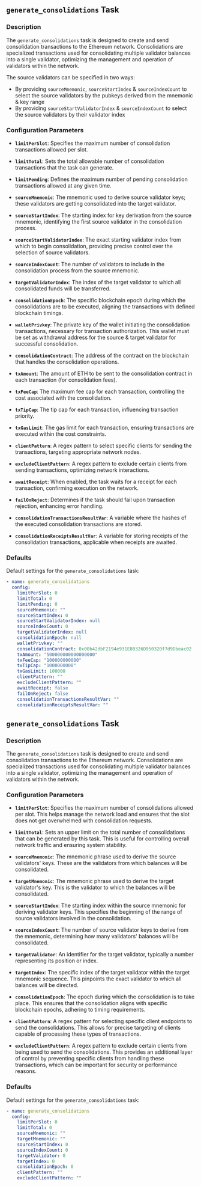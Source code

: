 ## `generate_consolidations` Task

### Description
The `generate_consolidations` task is designed to create and send consolidation transactions to the Ethereum network. Consolidations are specialized transactions used for consolidating multiple validator balances into a single validator, optimizing the management and operation of validators within the network.

The source validators can be specified in two ways:
- By providing `sourceMnemonic`, `sourceStartIndex` & `sourceIndexCount` to select the source validators by the pubkeys derived from the mnemonic & key range
- By providing `sourceStartValidatorIndex` & `sourceIndexCount` to select the source validators by their validator index

### Configuration Parameters

- **`limitPerSlot`**:
  Specifies the maximum number of consolidation transactions allowed per slot.

- **`limitTotal`**:
  Sets the total allowable number of consolidation transactions that the task can generate.

- **`limitPending`**:
  Defines the maximum number of pending consolidation transactions allowed at any given time.

- **`sourceMnemonic`**:
  The mnemonic used to derive source validator keys; these validators are getting consolidated into the target validator.

- **`sourceStartIndex`**:
  The starting index for key derivation from the source mnemonic, identifying the first source validator in the consolidation process.

- **`sourceStartValidatorIndex`**:
  The exact starting validator index from which to begin consolidation, providing precise control over the selection of source validators.

- **`sourceIndexCount`**:
  The number of validators to include in the consolidation process from the source mnemonic.

- **`targetValidatorIndex`**:
  The index of the target validator to which all consolidated funds will be transferred.

- **`consolidationEpoch`**:
  The specific blockchain epoch during which the consolidations are to be executed, aligning the transactions with defined blockchain timings.

- **`walletPrivkey`**:
  The private key of the wallet initiating the consolidation transactions, necessary for transaction authorization.
  This wallet must be set as withdrawal address for the source & target validator for successful consolidation.

- **`consolidationContract`**:
  The address of the contract on the blockchain that handles the consolidation operations.

- **`txAmount`**:
  The amount of ETH to be sent to the consolidation contract in each transaction (for consolidation fees).

- **`txFeeCap`**:
  The maximum fee cap for each transaction, controlling the cost associated with the consolidation.

- **`txTipCap`**:
  The tip cap for each transaction, influencing transaction priority.

- **`txGasLimit`**:
  The gas limit for each transaction, ensuring transactions are executed within the cost constraints.

- **`clientPattern`**:
  A regex pattern to select specific clients for sending the transactions, targeting appropriate network nodes.

- **`excludeClientPattern`**:
  A regex pattern to exclude certain clients from sending transactions, optimizing network interactions.

- **`awaitReceipt`**:
  When enabled, the task waits for a receipt for each transaction, confirming execution on the network.

- **`failOnReject`**:
  Determines if the task should fail upon transaction rejection, enhancing error handling.

- **`consolidationTransactionsResultVar`**:
  A variable where the hashes of the executed consolidation transactions are stored.

- **`consolidationReceiptsResultVar`**:
  A variable for storing receipts of the consolidation transactions, applicable when receipts are awaited.

### Defaults

Default settings for the `generate_consolidations` task:

```yaml
- name: generate_consolidations
  config:
    limitPerSlot: 0
    limitTotal: 0
    limitPending: 0
    sourceMnemonic: ""
    sourceStartIndex: 0
    sourceStartValidatorIndex: null
    sourceIndexCount: 0
    targetValidatorIndex: null
    consolidationEpoch: null
    walletPrivkey: ""
    consolidationContract: 0x00b42dbF2194e931E80326D950320f7d9Dbeac02
    txAmount: "500000000000000000"
    txFeeCap: "100000000000"
    txTipCap: "1000000000"
    txGasLimit: 100000
    clientPattern: ""
    excludeClientPattern: ""
    awaitReceipt: false
    failOnReject: false
    consolidationTransactionsResultVar: ""
    consolidationReceiptsResultVar: ""
```



## `generate_consolidations` Task

### Description
The `generate_consolidations` task is designed to create and send consolidation transactions to the Ethereum network. Consolidations are specialized transactions used for consolidating multiple validator balances into a single validator, optimizing the management and operation of validators within the network.

### Configuration Parameters

- **`limitPerSlot`**: 
  Specifies the maximum number of consolidations allowed per slot. This helps manage the network load and ensures that the slot does not get overwhelmed with consolidation requests.

- **`limitTotal`**: 
  Sets an upper limit on the total number of consolidations that can be generated by this task. This is useful for controlling overall network traffic and ensuring system stability.

- **`sourceMnemonic`**: 
  The mnemonic phrase used to derive the source validators' keys. These are the validators from which balances will be consolidated.

- **`targetMnemonic`**: 
  The mnemonic phrase used to derive the target validator's key. This is the validator to which the balances will be consolidated.

- **`sourceStartIndex`**: 
  The starting index within the source mnemonic for deriving validator keys. This specifies the beginning of the range of source validators involved in the consolidation.

- **`sourceIndexCount`**: 
  The number of source validator keys to derive from the mnemonic, determining how many validators' balances will be consolidated.

- **`targetValidator`**: 
  An identifier for the target validator, typically a number representing its position or index.

- **`targetIndex`**: 
  The specific index of the target validator within the target mnemonic sequence. This pinpoints the exact validator to which all balances will be directed.

- **`consolidationEpoch`**: 
  The epoch during which the consolidation is to take place. This ensures that the consolidation aligns with specific blockchain epochs, adhering to timing requirements.

- **`clientPattern`**: 
  A regex pattern for selecting specific client endpoints to send the consolidations. This allows for precise targeting of clients capable of processing these types of transactions.

- **`excludeClientPattern`**: 
  A regex pattern to exclude certain clients from being used to send the consolidations. This provides an additional layer of control by preventing specific clients from handling these transactions, which can be important for security or performance reasons.

### Defaults

Default settings for the `generate_consolidations` task:

```yaml
- name: generate_consolidations
  config:
    limitPerSlot: 0
    limitTotal: 0
    sourceMnemonic: ""
    targetMnemonic: ""
    sourceStartIndex: 0
    sourceIndexCount: 0
    targetValidator: 0
    targetIndex: 0
    consolidationEpoch: 0
    clientPattern: ""
    excludeClientPattern: ""
```
